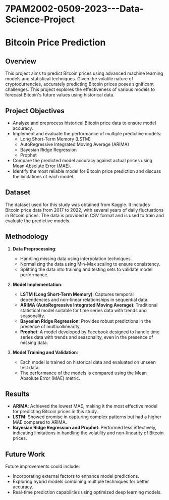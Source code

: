 # 7PAM2002-0509-2023---Data-Science-Project
# Bitcoin Price Prediction

## Overview

This project aims to predict Bitcoin prices using advanced machine learning models and statistical techniques. Given the volatile nature of cryptocurrencies, accurately predicting Bitcoin prices poses significant challenges. This project explores the effectiveness of various models to forecast Bitcoin's future values using historical data.

## Project Objectives

- Analyze and preprocess historical Bitcoin price data to ensure model accuracy.
- Implement and evaluate the performance of multiple predictive models:
  - Long Short-Term Memory (LSTM)
  - AutoRegressive Integrated Moving Average (ARIMA)
  - Bayesian Ridge Regression
  - Prophet
- Compare the predicted model accuracy against actual prices using Mean Absolute Error (MAE).
- Identify the most reliable model for Bitcoin price prediction and discuss the limitations of each model.

## Dataset

The dataset used for this study was obtained from Kaggle. It includes Bitcoin price data from 2017 to 2022, with several years of daily fluctuations in Bitcoin prices. The data is provided in CSV format and is used to train and evaluate the predictive models.

## Methodology

1. **Data Preprocessing**:
   - Handling missing data using interpolation techniques.
   - Normalizing the data using Min-Max scaling to ensure consistency.
   - Splitting the data into training and testing sets to validate model performance.

2. **Model Implementation**:
   - **LSTM (Long Short-Term Memory)**: Captures temporal dependencies and non-linear relationships in sequential data.
   - **ARIMA (AutoRegressive Integrated Moving Average)**: Traditional statistical model suitable for time series data with trends and seasonality.
   - **Bayesian Ridge Regression**: Provides robust predictions in the presence of multicollinearity.
   - **Prophet**: A model developed by Facebook designed to handle time series data with trends and seasonality, even in the presence of missing data.

3. **Model Training and Validation**:
   - Each model is trained on historical data and evaluated on unseen test data.
   - The performance of the models is compared using the Mean Absolute Error (MAE) metric.

## Results

- **ARIMA**: Achieved the lowest MAE, making it the most effective model for predicting Bitcoin prices in this study.
- **LSTM**: Showed promise in capturing complex patterns but had a higher MAE compared to ARIMA.
- **Bayesian Ridge Regression and Prophet**: Performed less effectively, indicating limitations in handling the volatility and non-linearity of Bitcoin prices.

## Future Work

Future improvements could include:
- Incorporating external factors to enhance model predictions.
- Exploring hybrid models combining multiple techniques for better accuracy.
- Real-time prediction capabilities using optimized deep learning models.
